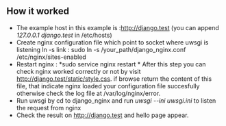 ## How it worked
* The example host in this example is :http://django.test (you can append *127.0.0.1 django.test* in /etc/hosts)
* Create nginx configuration file which point to socket where uwsgi is listening
ln -s link : sudo ln -s /your_path/django_nginx.conf /etc/nginx/sites-enabled
* Restart nginx : *sudo service nginx restart *
After this step you can check nginx worked correctly or not by visit http://django.test/static/style.css. if browse return the content of this file, that indicate nginx loaded your configuration file succesfully otherwise check the log file at /var/log/nginx/error.
* Run uwsgi by cd to django_nginx and run *uwsgi --ini uwsgi.ini* to listen the request from nginx
* Check the result on http://django.test and hello page appear.